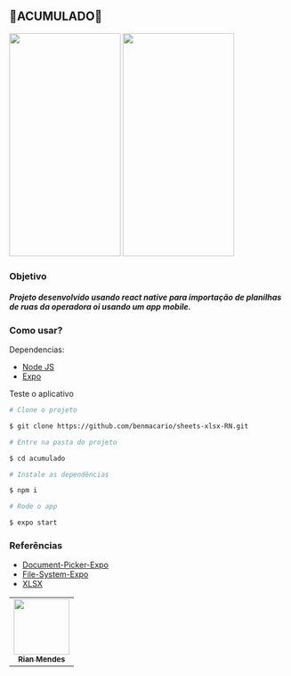 ## 🌺ACUMULADO🌺

<img src="https://lh6.googleusercontent.com/yvpwKTRHijtvPOrKDdnnzk6g0Xq8yvrf5waP1a93h0YXpnltSqfnn8z20_BGBmYiEQ-ZK4sUi4pxBhGW0_wz=w1280-h880-rw" width="200" height="400"></img>
<img src="https://lh5.googleusercontent.com/iNVrcwkIHVgxVB8wUIfCzyunKraBAmxoeNvWVuvZy72NmtSZR2izjb4-Hd51tlZS7kxEox26cHq5zt9nT6Vd=w1280-h880-rw" width="200" height="400"></img>


### Objetivo

##### Projeto desenvolvido usando react native para importação de planilhas de ruas da operadora oi usando um app mobile.

### Como usar?

Dependencias:

- [Node JS](https://nodejs.org/)
- [Expo](https://expo.io/)

Teste o aplicativo

```bash
# Clone o projeto

$ git clone https://github.com/benmacario/sheets-xlsx-RN.git

# Entre na pasta do projeto

$ cd acumulado

# Instale as dependências

$ npm i

# Rode o app

$ expo start
```

### Referências

- [Document-Picker-Expo](https://docs.expo.io/versions/latest/sdk/document-picker/)
- [File-System-Expo](https://docs.expo.io/versions/latest/sdk/filesystem/)
- [XLSX](https://www.npmjs.com/package/xlsx)

<table>
  <tr>
    <td align="center">
      <a href="#">
        <img src="https://scontent.fbfh8-1.fna.fbcdn.net/v/t1.6435-9/163733251_3719615351492548_9096644471071043996_n.jpg?_nc_cat=102&ccb=1-3&_nc_sid=09cbfe&_nc_eui2=AeHQ4sIfjHQstOk2O6R9-ecOa5AMXk-lNF9rkAxeT6U0X9dnCNL19sL_eG3F4yZ8lhR6nIWDPkQ1spmOFCs-oFbV&_nc_ohc=pY1QZWONhdEAX_0omF8&_nc_ht=scontent.fbfh8-1.fna&oh=0b636272fdf00184b50f88627f876b9d&oe=60F318B9" width="100px;"/><br>
        <sub>
          <b>Rian Mendes</b>
        </sub>
      </a>
    </td>
  </tr>
</table>
